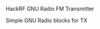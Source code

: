 <p align: center;">HackRF GNU Radio FM Transmitter</p>
<p align: center;">Simple GNU Radio blocks for TX</p>
